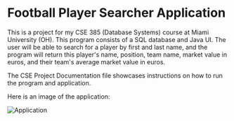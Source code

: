 # Football Player Searcher Application
This is a project for my CSE 385 (Database Systems) course at Miami University (OH). This program consists of a SQL database and Java UI. The user will be able to search for a player by first and last name, and the program will return this player's name, position, team name, market value in euros, and their team's average market value in euros.

The CSE Project Documentation file showcases instructions on how to run the program and application.

Here is an image of the application:

![Application]([https://github.com/stoiadj/Football-Transfer-Market-Searcher/blob/main/Java%20Application%20Image.png](https://github.com/stoiadj/Football-Player-Searcher/blob/main/Java%20Application%20Image.png))
